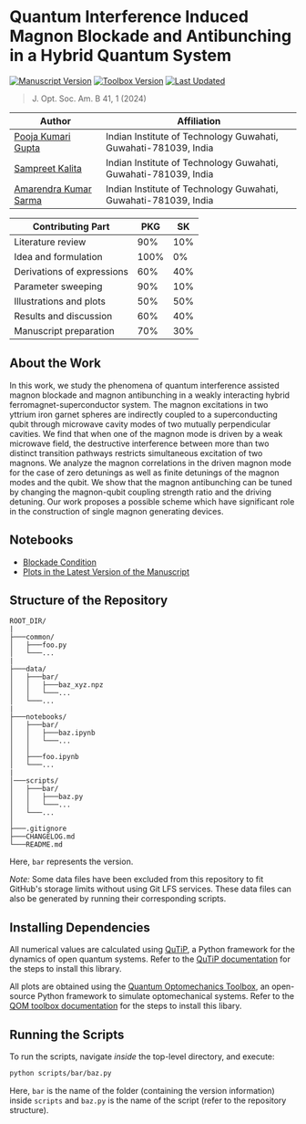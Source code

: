 # Quantum Interference Induced Magnon Blockade and Antibunching in a Hybrid Quantum System

[![Manuscript Version](https://img.shields.io/badge/manuscript-v2.6-red?style=for-the-badge)](https://doi.org/10.1364/JOSAB.507012)
[![Toolbox Version](https://img.shields.io/badge/qom-v1.0.1-red?style=for-the-badge)](https://sampreet.github.io/qom-docs/v1.0.1)
[![Last Updated](https://img.shields.io/github/last-commit/sampreet/blockade_mag?style=for-the-badge)](https://github.com/sampreet/blockade_mag/blob/master/CHANGELOG.md)

> J. Opt. Soc. Am. B 41, 1 (2024)

Author | Affiliation
------------ | -------------
[Pooja Kumari Gupta](https://www.iitg.ac.in/stud/pooja.kumari/) | Indian Institute of Technology Guwahati, Guwahati-781039, India
[Sampreet Kalita](https://www.iitg.ac.in/stud/sampreet/) | Indian Institute of Technology Guwahati, Guwahati-781039, India
[Amarendra Kumar Sarma](https://www.iitg.ac.in/aksarma/) | Indian Institute of Technology Guwahati, Guwahati-781039, India

Contributing Part | PKG | SK
------------ | ------------ | -------------
Literature review | 90% | 10%
Idea and formulation | 100% | 0%
Derivations of expressions | 60% | 40%
Parameter sweeping | 90% | 10%
Illustrations and plots | 50% | 50%
Results and discussion | 60% | 40%
Manuscript preparation | 70% | 30%

## About the Work

In this work, we study the phenomena of quantum interference assisted magnon blockade and magnon antibunching in a weakly interacting hybrid ferromagnet-superconductor system.
The magnon excitations in two yttrium iron garnet spheres are indirectly coupled to a superconducting qubit through microwave cavity modes of two mutually perpendicular cavities.
We find that when one of the magnon mode is driven by a weak microwave field, the destructive interference between more than two distinct transition pathways restricts simultaneous excitation of two magnons.
We analyze the magnon correlations in the driven magnon mode for the case of zero detunings as well as finite detunings of the magnon modes and the qubit.
We show that the magnon antibunching can be tuned by changing the magnon-qubit coupling strength ratio and the driving detuning.
Our work proposes a possible scheme which have significant role in the construction of single magnon generating devices.

## Notebooks

* [Blockade Condition](notebooks/blockade_condition.ipynb)
* [Plots in the Latest Version of the Manuscript](notebooks/v2.6_qom-v1.0.1/plots.ipynb)

## Structure of the Repository

```
ROOT_DIR/
|
├───common/
│   ├───foo.py
│   └───...
|
├───data/
│   ├───bar/
│   │   ├───baz_xyz.npz
│   │   └───...
│   └───...
|
├───notebooks/
│   ├───bar/
│   │   ├───baz.ipynb
│   │   └───...
│   │
│   ├───foo.ipynb
│   └───...
|
│───scripts/
│   ├───bar/
│   │   ├───baz.py
│   │   └───...
│   └───...
│
├───.gitignore
├───CHANGELOG.md
└───README.md
```

Here, `bar` represents the version.

*Note:* Some data files have been excluded from this repository to fit GitHub's storage limits without using Git LFS services.
These data files can also be generated by running their corresponding scripts.

## Installing Dependencies

All numerical values are calculated using [QuTiP](https://github.com/qutip/qutip), a Python framework for the dynamics of open quantum systems.
Refer to the [QuTiP documentation](https://qutip.org/docs/latest) for the steps to install this library.

All plots are obtained using the [Quantum Optomechanics Toolbox](https://github.com/sampreet/qom), an open-source Python framework to simulate optomechanical systems.
Refer to the [QOM toolbox documentation](https://sampreet.github.io/qom-docs/v1.0.1) for the steps to install this libary.

## Running the Scripts

To run the scripts, navigate *inside* the top-level directory, and execute:

```bash
python scripts/bar/baz.py
```

Here, `bar` is the name of the folder (containing the version information) inside `scripts` and `baz.py` is the name of the script (refer to the repository structure).